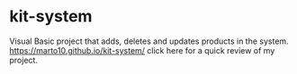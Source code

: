 # kit-system
Visual Basic project that adds, deletes and updates products in the system.
https://marto10.github.io/kit-system/ click here for a quick review of my project.
